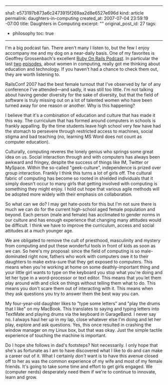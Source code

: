 ----- 
sha1: e573197b873a6c2473915f269aa2d8e6527e696d
kind: article
permalink: daughters-in-computing
created_at: 2007-07-04 23:59:19 -07:00
title: Daughters in Computing
excerpt: ""
original_post_id: 27
tags: 
- philosophy
toc: true
-----
I'm a big podcast fan. There aren't many I listen to, but the few I enjoy accompany me and my dog on a near-daily basis. One of my favorites is Geoffrey Grossenbach's excellent [Ruby On Rails Podcast](http://podcast.rubyonrails.org/). In particular the last [two](http://podcast.rubyonrails.org/programs/1/episodes/roundtable-women-in-open-source) [episodes](http://podcast.rubyonrails.org/programs/1/episodes/roundtable-women-in-development-ii), about women in computing, really got me thinking about education and technology. If you haven't had a chance to check them out, they are worth listening to.

RailsConf 2007 had the best female turnout that I've observed by far of any conference I've attended&mdash;and sadly, it was still too little. I'm not talking about having gender diversity for the sake of diversity, but that the field of software is truly missing out on a lot of talented women who have been turned away for one reason or another. Why is this happening?

I believe that it's a combination of education and culture that has made it this way. The curriculum that has formed around computers in schools is frankly appalling. By the time students leave high school very few have had the stomach to persevere through restricted access to machines, social stigma and bad teaching (no, learning MS Word does not count as computer education).

Culturally, computing reveres the lonely genius who springs some great idea on us. Social interaction through and with computers has always been awkward and fringey, despite the success of things like IM, Twitter or MySpace. Within the so-called "geek-culture", independence is prized over group interaction. Frankly I think this turns a lot of girls off. The cultural fabric of computing has become so rooted in shielded individuals that it simply doesn't occur to many girls that getting involved with computing is something they might enjoy. I hold out hope that various agile methods will be adopted more widely with their emphasis on collaboration.

So what can we do? I may get hate-posts for this but I'm not sure there is much we can do for the current high-school aged female population and beyond. Each person (male and female) has acclimated to gender norms in our culture and has enough experience that changing many attitudes would be difficult. I think we have to improve the curriculum, access and social attitudes at a much younger age.

We are obligated to remove the cult of priesthood, masculinity and mystery from computing and put these wonderful tools in front of kids as soon as we can. So here's my proposal: since the field of computing is so male-dominated right now, fathers who work with computers owe it to their daughters to make extra-sure that they get exposed to computers. This means when you're working at home on some deathly-important thing and your little girl wants to type on the keyboard you stop what you're doing and let her type in a word-processor or text editor. This means that you let them play around with and click on things without telling them what to do. This means you don't scare them out of interacting with it. This means when they ask questions you try to answer them the best way you can.

My four-year-old daughter likes to "type some letters" and "play the drums that I like" on my MacBook. This translates to saying and typing letters into TextMate and playing drums via the keyboard in GarageBand. I never say no. I always haul her up in my lap, close whatever else I'm doing and let her play, explore and ask questions. Yes, this once resulted in crashing the window manager on my Linux box, but that was okay. Just the simple tactile experience of touching the machine is important.

Do I hope she follows in dad's footsteps? Not necessarily. I only hope that she's as fortunate as I am to have discovered what I like to do and can make a career out of it. What I certainly _don't_ want is to have this avenue closed off to her as was the common experience of my wife and most of my female friends. It's going to take some time and effort to get girls engaged. We (computer nerds) desperately need them if we're to continue to innovate, learn and grow.
